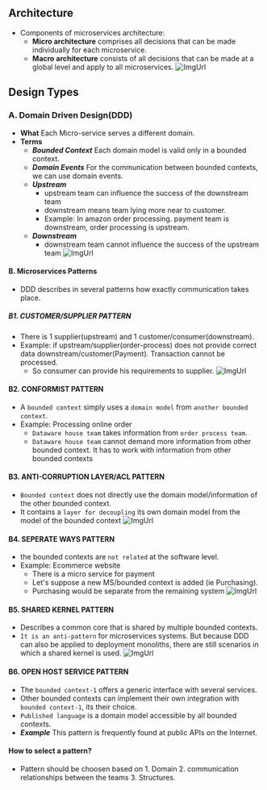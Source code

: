 ## Architecture
  - Components of microservices architecture:
    - **Micro architecture** comprises all decisions that can be made individually for each microservice.
    - **Macro architecture** consists of all decisions that can be made at a global level and apply to all microservices.
![ImgUrl](https://i.ibb.co/9vYXjLz/macro-micro.png)

## Design Types
### A. Domain Driven Design(DDD)
  - **What** Each Micro-service serves a different domain.
  - **Terms**
    - ***Bounded Context*** Each domain model is valid only in a bounded context.
    - ***Domain Events*** For the communication between bounded contexts, we can use domain events.
    - ***Upstream***  
      - upstream team can influence the success of the downstream team
      - downstream means team lying more near to customer.
      - Example: In amazon order processing. payment team is downstream, order processing is upstream.
    - ***Downstream*** 
      - downstream team cannot influence the success of the upstream team
![ImgUrl](https://i.ibb.co/DQghn4G/updown.png)      
  
#### B. Microservices Patterns   
  - DDD describes in several patterns how exactly communication takes place.

##### B1. CUSTOMER/SUPPLIER PATTERN
  - There is 1 supplier(upstream) and 1 customer/consumer(downstream).
  - Example: if upstream/supplier(order-process) does not provide correct data downstream/customer(Payment). Transaction cannot be processed.
    - So consumer can provide his requirements to supplier.
![ImgUrl](https://i.ibb.co/87HYv44/suppconsumer.png)

#### B2. CONFORMIST PATTERN
  - A `bounded context` simply uses a `domain model` from `another bounded context`.
  - Example: Processing online order
    - `Dataware house team` takes information from `order process team`.
    -  `Dataware house team` cannot demand more information from other bounded context. It has to work with information from other bounded contexts
    
#### B3. ANTI-CORRUPTION LAYER/ACL PATTERN
  - `Bounded context` does not directly use the domain model/information of the other bounded context.
  - It contains a `layer for decoupling` its own domain model from the model of the bounded context
![ImgUrl](https://i.ibb.co/GcVL7Cc/acl.png)

#### B4. SEPERATE WAYS PATTERN
  - the bounded contexts are `not related` at the software level.
  - Example: Ecommerce website
    - There is a micro service for payment
    - Let's suppose a new MS/bounded context is added (ie Purchasing).
    - Purchasing would be separate from the remaining system
![ImgUrl](https://i.ibb.co/C0sJLwB/seperateways.png)    
    
#### B5. SHARED KERNEL PATTERN    
  - Describes a common core that is shared by multiple bounded contexts. 
  - `It is an anti-pattern` for microservices systems. But because DDD can also be applied to deployment monoliths, there are still scenarios in which a shared kernel is used.
![ImgUrl](https://i.ibb.co/j86VGdH/sharedkernel.png)

#### B6. OPEN HOST SERVICE PATTERN
  - The `bounded context-1` offers a generic interface with several services.
  - Other bounded contexts can implement their own integration with `bounded context-1`, its their choice.
  - `Published language` is a domain model accessible by all bounded contexts.
  - ***Example*** This pattern is frequently found at public APIs on the Internet. 
  
#### How to select a pattern?
  - Pattern should be choosen based on 1. Domain  2. communication relationships between the teams  3. Structures.


